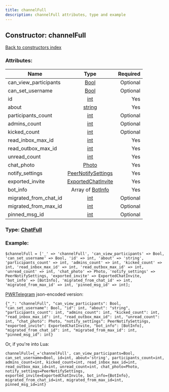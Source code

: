 ```yaml
---
title: channelFull
description: channelFull attributes, type and example
---
```

## Constructor: channelFull  
[Back to constructors index](index.md)



### Attributes:

| Name     |    Type       | Required |
|----------|:-------------:|---------:|
|can\_view\_participants|[Bool](../types/Bool.md) | Optional|
|can\_set\_username|[Bool](../types/Bool.md) | Optional|
|id|[int](../types/int.md) | Yes|
|about|[string](../types/string.md) | Yes|
|participants\_count|[int](../types/int.md) | Optional|
|admins\_count|[int](../types/int.md) | Optional|
|kicked\_count|[int](../types/int.md) | Optional|
|read\_inbox\_max\_id|[int](../types/int.md) | Yes|
|read\_outbox\_max\_id|[int](../types/int.md) | Yes|
|unread\_count|[int](../types/int.md) | Yes|
|chat\_photo|[Photo](../types/Photo.md) | Yes|
|notify\_settings|[PeerNotifySettings](../types/PeerNotifySettings.md) | Yes|
|exported\_invite|[ExportedChatInvite](../types/ExportedChatInvite.md) | Yes|
|bot\_info|Array of [BotInfo](../types/BotInfo.md) | Yes|
|migrated\_from\_chat\_id|[int](../types/int.md) | Optional|
|migrated\_from\_max\_id|[int](../types/int.md) | Optional|
|pinned\_msg\_id|[int](../types/int.md) | Optional|



### Type: [ChatFull](../types/ChatFull.md)


### Example:

```
$channelFull = ['_' => 'channelFull', 'can_view_participants' => Bool, 'can_set_username' => Bool, 'id' => int, 'about' => 'string', 'participants_count' => int, 'admins_count' => int, 'kicked_count' => int, 'read_inbox_max_id' => int, 'read_outbox_max_id' => int, 'unread_count' => int, 'chat_photo' => Photo, 'notify_settings' => PeerNotifySettings, 'exported_invite' => ExportedChatInvite, 'bot_info' => [BotInfo], 'migrated_from_chat_id' => int, 'migrated_from_max_id' => int, 'pinned_msg_id' => int];
```  

[PWRTelegram](https://pwrtelegram.xyz) json-encoded version:

```
{"_": "channelFull", "can_view_participants": Bool, "can_set_username": Bool, "id": int, "about": "string", "participants_count": int, "admins_count": int, "kicked_count": int, "read_inbox_max_id": int, "read_outbox_max_id": int, "unread_count": int, "chat_photo": Photo, "notify_settings": PeerNotifySettings, "exported_invite": ExportedChatInvite, "bot_info": [BotInfo], "migrated_from_chat_id": int, "migrated_from_max_id": int, "pinned_msg_id": int}
```


Or, if you're into Lua:  


```
channelFull={_='channelFull', can_view_participants=Bool, can_set_username=Bool, id=int, about='string', participants_count=int, admins_count=int, kicked_count=int, read_inbox_max_id=int, read_outbox_max_id=int, unread_count=int, chat_photo=Photo, notify_settings=PeerNotifySettings, exported_invite=ExportedChatInvite, bot_info={BotInfo}, migrated_from_chat_id=int, migrated_from_max_id=int, pinned_msg_id=int}

```


